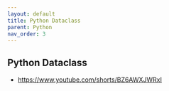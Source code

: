 ```yaml
---
layout: default
title: Python Dataclass
parent: Python
nav_order: 3
---
```

## Python Dataclass
- https://www.youtube.com/shorts/BZ6AWXJWRxI